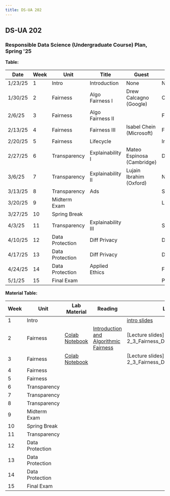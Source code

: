 ```yaml
---
title: DS-UA 202
---
```


## DS-UA 202

### Responsible Data Science (Undergraduate Course) Plan, Spring '25

**Table:** 

| Date       | Week | Unit            | Title             | Guest                        | Lab                |
|------------|------|-----------------|-------------------|------------------------------|--------------------|
| 1/23/25    | 1    | Intro           | Introduction      | None                         | NO LAB             |
| 1/30/25    | 2    | Fairness        | Algo Fairness I   | Drew Calcagno (Google)       | COMPAS             |
| 2/6/25     | 3    | Fairness        | Algo Fairness II  |                              | Fairlearn I        |
| 2/13/25    | 4    | Fairness        | Fairness III      | Isabel Chein (Microsoft)     | Fairlearn II       |
| 2/20/25    | 5    | Fairness        | Lifecycle         |                              | Intersectionality  |
| 2/27/25    | 6    | Transparency    | Explainability I  | Mateo Espinosa (Cambridge)   | Data Cleaning      |
| 3/6/25     | 7    | Transparency    | Explainability II | Lujain Ibrahim (Oxford)      | NO LAB             |
| 3/13/25    | 8    | Transparency    | Ads               |                              | SHAP               |
| 3/20/25    | 9    | Midterm Exam    |                   |                              | LIME               |
| 3/27/25    | 10   | Spring Break    |                   |                              |                    |
| 4/3/25     | 11   | Transparency    | Explainability III|                              | SHARP              |
| 4/10/25    | 12   | Data Protection | Diff Privacy      |                              | DataSynthesizer    |
| 4/17/25    | 13   | Data Protection | Diff Privacy      |                              | DataSynthesizer    |
| 4/24/25    | 14   | Data Protection | Applied Ethics    |                              | Final Review       |
| 5/1/25     | 15   | Final Exam      |                   |                              | Project OH         |


**Material Table:** 

| Week | Unit            | Lab Material | Reading | Lecture Slides |
|------|----------------|--------------|---------|---------------|
| 1    | Intro          |             |         |[intro slides](../../../assets/1_Intro_Week_1_202Spring2025.pdf)               |
| 2    | Fairness       |[Colab Notebook](https://drive.google.com/file/d/1RtVVABOOtccq0TOmWy3WeTCp2BVeCIyH/view?usp=sharing)             |[Introduction and Algorithmic Fairness](../../../assets/fairness_reader_2024.pdf)         |[Lecture slides](../../../assets/JC 2_3_Fairness_DS_UA_202_Spring_2025.pdf)               |
| 3    | Fairness       |[Colab Notebook](../../../assets/Lab_2_Fairlearn_Student_DS_UA_202_Spring'25.ipynb)            |         |[Lecture slides](../../../assets/JC 2_3_Fairness_DS_UA_202_Spring_2025.pdf)               |
| 4    | Fairness       |              |         |               |
| 5    | Fairness       |              |         |               |
| 6    | Transparency   |              |         |               |
| 7    | Transparency   |              |         |               |
| 8    | Transparency   |              |         |               |
| 9    | Midterm Exam   |              |         |               |
| 10   | Spring Break   |              |         |               |
| 11   | Transparency   |              |         |               |
| 12   | Data Protection|              |         |               |
| 13   | Data Protection|              |         |               |
| 14   | Data Protection|              |         |               |
| 15   | Final Exam     |              |         |               |
